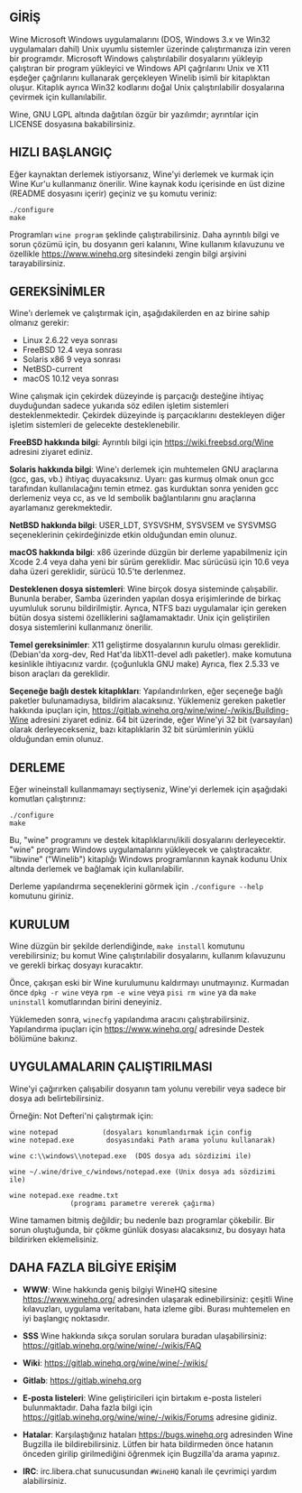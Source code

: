 ## GİRİŞ

Wine Microsoft Windows uygulamalarını (DOS, Windows 3.x ve Win32
uygulamaları dahil) Unix uyumlu sistemler üzerinde çalıştırmanıza izin
veren bir programdır. Microsoft Windows çalıştırılabilir dosyalarını
yükleyip çalıştıran bir program yükleyici ve Windows API çağrılarını Unix
ve X11 eşdeğer çağrılarını kullanarak gerçekleyen Winelib isimli bir
kitaplıktan oluşur. Kitaplık ayrıca Win32 kodlarını doğal Unix
çalıştırılabilir dosyalarına çevirmek için kullanılabilir.

Wine, GNU LGPL altında dağıtılan özgür bir yazılımdır; ayrıntılar için
LICENSE dosyasına bakabilirsiniz.

## HIZLI BAŞLANGIÇ

Eğer kaynaktan derlemek istiyorsanız, Wine'yi derlemek ve kurmak için Wine
Kur'u kullanmanız önerilir. Wine kaynak kodu içerisinde en üst dizine
(README dosyasını içerir) geçiniz ve şu komutu veriniz:

```
./configure
make
```

Programları `wine program` şeklinde çalıştırabilirsiniz.
Daha ayrıntılı bilgi ve sorun çözümü için, bu dosyanın geri kalanını,
Wine kullanım kılavuzunu ve özellikle https://www.winehq.org sitesindeki
zengin bilgi arşivini tarayabilirsiniz.

## GEREKSİNİMLER

Wine'ı derlemek ve çalıştırmak için, aşağıdakilerden en az birine sahip
olmanız gerekir:

- Linux 2.6.22 veya sonrası
- FreeBSD 12.4 veya sonrası
- Solaris x86 9 veya sonrası
- NetBSD-current
- macOS 10.12 veya sonrası

Wine çalışmak için çekirdek düzeyinde iş parçacığı desteğine ihtiyaç
duyduğundan sadece yukarıda söz edilen işletim sistemleri
desteklenmektedir.
Çekirdek düzeyinde iş parçacıklarını destekleyen diğer işletim sistemleri
de gelecekte desteklenebilir.

**FreeBSD hakkında bilgi**:
  Ayrıntılı bilgi için https://wiki.freebsd.org/Wine adresini ziyaret
  ediniz.

**Solaris hakkında bilgi**:
  Wine'ı derlemek için muhtemelen GNU araçlarına (gcc, gas, vb.) ihtiyaç
  duyacaksınız. Uyarı: gas kurmuş olmak onun gcc tarafından kullanılacağını
  temin etmez. gas kurduktan sonra yeniden gcc derlemeniz veya cc, as ve ld
  sembolik bağlantılarını gnu araçlarına ayarlamanız gerekmektedir.

**NetBSD hakkında bilgi**:
  USER_LDT, SYSVSHM, SYSVSEM ve SYSVMSG seçeneklerinin çekirdeğinizde etkin
  olduğundan emin olunuz.

**macOS hakkında bilgi**:
  x86 üzerinde düzgün bir derleme yapabilmeniz için Xcode 2.4 veya daha yeni
  bir sürüm gereklidir.
  Mac sürücüsü için 10.6 veya daha üzeri gereklidir, sürücü 10.5'te derlenmez.

**Desteklenen dosya sistemleri**:
  Wine birçok dosya sisteminde çalışabilir. Bununla beraber, Samba üzerinden
  yapılan dosya erişimlerinde de birkaç uyumluluk sorunu bildirilmiştir.
  Ayrıca, NTFS bazı uygulamalar için gereken bütün dosya sistemi özelliklerini
  sağlamamaktadır. Unix için geliştirilen dosya sistemlerini kullanmanız önerilir.

**Temel gereksinimler**:
  X11 geliştirme dosyalarının kurulu olması gereklidir.
  (Debian'da xorg-dev, Red Hat'da libX11-devel adlı paketler).
  make komutuna kesinlikle ihtiyacınız vardır. (çoğunlukla GNU make)
  Ayrıca, flex 2.5.33 ve bison araçları da gereklidir.

**Seçeneğe bağlı destek kitaplıkları**:
  Yapılandırılırken, eğer seçeneğe bağlı paketler bulunamadıysa, bildirim
  alacaksınız. Yüklemeniz gereken paketler hakkında ipuçları için,
  https://gitlab.winehq.org/wine/wine/-/wikis/Building-Wine adresini ziyaret ediniz.
  64 bit üzerinde, eğer Wine'yi 32 bit (varsayılan) olarak derleyecekseniz,
  bazı kitaplıklarin 32 bit sürümlerinin yüklü olduğundan emin olunuz.

## DERLEME

Eğer wineinstall kullanmamayı seçtiyseniz, Wine'yi derlemek için aşağıdaki
komutları çalıştırınız:

```
./configure
make
```

Bu, "wine" programını ve destek kitaplıklarını/ikili dosyalarını
derleyecektir.  "wine" programı Windows uygulamalarını yükleyecek ve
çalıştıracaktır.  "libwine" ("Winelib") kitaplığı Windows programlarının
kaynak kodunu Unix altında derlemek ve bağlamak için kullanılabilir.

Derleme yapılandırma seçeneklerini görmek için `./configure --help` komutunu giriniz.

## KURULUM

Wine düzgün bir şekilde derlendiğinde, `make install` komutunu
verebilirsiniz; bu komut Wine çalıştırılabilir dosyalarını, kullanım
kılavuzunu ve gerekli birkaç dosyayı kuracaktır.

Önce, çakışan eski bir Wine kurulumunu kaldırmayı unutmayınız. Kurmadan
önce `dpkg -r wine` veya `rpm -e wine` veya `pisi rm wine` ya da `make
uninstall` komutlarından birini deneyiniz.

Yüklemeden sonra, `winecfg` yapılandıma aracını
çalıştırabilirsiniz. Yapılandırma ipuçları için https://www.winehq.org/
adresinde Destek bölümüne bakınız.

## UYGULAMALARIN ÇALIŞTIRILMASI

Wine'yi çağırırken çalışabilir dosyanın tam yolunu verebilir veya sadece
bir dosya adı belirtebilirsiniz.

Örneğin: Not Defteri'ni çalıştırmak için:

```
wine notepad		   (dosyaları konumlandırmak için config
wine notepad.exe	    dosyasındaki Path arama yolunu kullanarak)

wine c:\\windows\\notepad.exe  (DOS dosya adı sözdizimi ile)

wine ~/.wine/drive_c/windows/notepad.exe (Unix dosya adı sözdizimi ile)

wine notepad.exe readme.txt
			   (programı parametre vererek çağırma)
```

Wine tamamen bitmiş değildir; bu nedenle bazı programlar çökebilir. Bir
sorun oluştuğunda, bir çökme günlük dosyası alacaksınız, bu dosyayı hata
bildirirken eklemelisiniz.

## DAHA FAZLA BİLGİYE ERİŞİM

- **WWW**: Wine hakkında geniş bilgiyi WineHQ sitesine https://www.winehq.org/
	adresinden ulaşarak edinebilirsiniz: çeşitli Wine kılavuzları,
	uygulama veritabanı, hata izleme gibi. Burası muhtemelen en iyi
	başlangıç noktasıdır.

- **SSS** Wine hakkında sıkça sorulan sorulara buradan ulaşabilirsiniz:
              https://gitlab.winehq.org/wine/wine/-/wikis/FAQ

- **Wiki**: https://gitlab.winehq.org/wine/wine/-/wikis/

- **Gitlab**: https://gitlab.winehq.org

- **E-posta listeleri**:
	Wine geliştiricileri için birtakım e-posta listeleri bulunmaktadır.
	Daha fazla bilgi için https://gitlab.winehq.org/wine/wine/-/wikis/Forums
    adresine gidiniz.

- **Hatalar**:
	Karşılaştığınız hataları https://bugs.winehq.org adresinden Wine
	Bugzilla ile bildirebilirsiniz. Lütfen bir hata bildirmeden önce
	hatanın önceden girilip girilmediğini öğrenmek için Bugzilla'da
	arama yapınız.

- **IRC**: irc.libera.chat sunucusundan `#WineHQ` kanalı ile çevrimiçi yardım
	alabilirsiniz.
